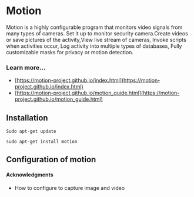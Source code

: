 # Motion

Motion is a highly configurable program that monitors video signals from 
many types of cameras.
Set it up to monitor security camera.Create videos or save pictures of 
the activity,View live stream of cameras,
Invoke scripts when activities occur,
Log activity into multiple types of databases,
Fully customizable masks for privacy or motion detection.

### Learn more...

* [https://motion-project.github.io/index.html](https://motion-project.github.io/index.html)
* [https://motion-project.github.io/motion_guide.html](https://motion-project.github.io/motion_guide.html)


## Installation
`
 Sudo apt-get update
`

`sudo apt-get install motion
`
## Configuration of motion
 
#### Acknowledgments

* How to configure to capture image and video

